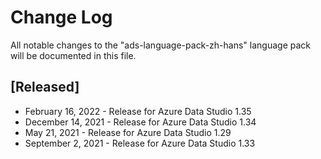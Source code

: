 # Change Log
All notable changes to the "ads-language-pack-zh-hans" language pack will be documented in this file.

## [Released]
* February 16, 2022 - Release for Azure Data Studio 1.35
* December 14, 2021 - Release for Azure Data Studio 1.34
* May 21, 2021 - Release for Azure Data Studio 1.29
* September 2, 2021 - Release for Azure Data Studio 1.33
